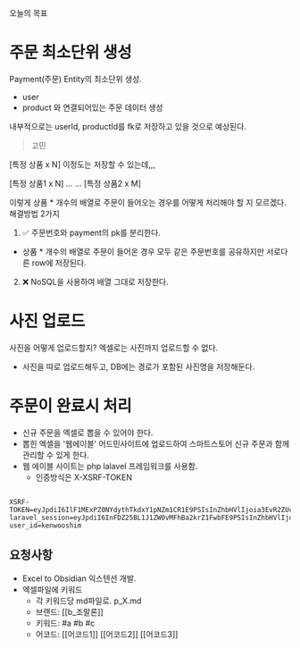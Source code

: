 오늘의 목표

# 주문 최소단위 생성
Payment(주문) Entity의 최소단위 생성.
- user
- product
와 연결되어있는 주문 데이터 생성

내부적으로는 userId, productId를 fk로 저장하고 있을 것으로 예상된다.

> 고민

[특정 상품 x N] 이정도는 저장할 수 있는데,,,


[특정 상품1 x N]
...
...
[특정 상품2 x M]

이렇게 상품 * 개수의 배열로 주문이 들어오는 경우를 어떻게 처리해야 할 지 모르겠다.
해결방법 2가지

1. ✅ 주문번호와 payment의 pk를 분리한다.
- 상품 * 개수의 배열로 주문이 들어온 경우 모두 같은 주문번호를 공유하지만 서로다른 row에 저장된다.

2. ❌ NoSQL을 사용하여 배열 그대로 저장한다.

# 사진 업로드
사진을 어떻게 업로드할지? 엑셀로는 사진까지 업로드할 수 없다.

- 사진을 따로 업로드해두고, DB에는 경로가 포함된 사진명을 저장해둔다.

# 주문이 완료시 처리

- 신규 주문을 엑셀로 뽑을 수 있어야 한다.
- 뽑힌 엑셀을 '웹에이블' 어드민사이트에 업로드하여 스마트스토어 신규 주문과 함께 관리할 수 있게 한다.
- 웹 에이블 사이트는 php lalavel 프레임워크를 사용함.
	- 인증방식은 X-XSRF-TOKEN

```shell

XSRF-TOKEN=eyJpdiI6IlF1MExPZ0NYdythTkdxY1pNZm1CR1E9PSIsInZhbHVlIjoia3EvR2ZUcHc1MnE0MzN4YS9TOWVHZkFsbEs0Q3JVWVFpRElaNStlTjJYYzdDaDl3Szd1ZHFkVDRKeDk5dXA5ZHkwRkZGQnFuUTlSWmZKR1UyVk1SYW1tcmc5b1BJUDdjZURKQk1vTXE5emJRS3NPZ2lTdGxPcndNdWdkbnNQYnIiLCJtYWMiOiJiZTk0NzczYzFlNmVhYWM5ZjcwNDc4MDA1NjYyMjYwMTZjYTE0MzAxNmQ1ODlhNGU4ZGVhOWUyYThhYWI5YjYxIiwidGFnIjoiIn0=; laravel_session=eyJpdiI6InFDZ25BL1J1ZW0vMFhBa2krZ1FwbFE9PSIsInZhbHVlIjoidSt5VGVnbEZ6bE5DcXFJd08rR0wzMTVJV1lFWTlWa1o0QjlsWkZ2UDFHY0V2ODdBbFgrdElvcElKOWZSZDBXV1YrbXN3Rm5PdVhTaG5WQURWZjgrWmw1b3RVRFRYR2NNa0l0N2dwdzdGUGZYSEFoLzhoejd6RHNwdVJ2dUtKVDMiLCJtYWMiOiIwMTk1OTk1OGJlMTU1YjNmMzQzYzY1OTA3ODI0NzM1NmNlZTA3ODI4ZmUwNWUxZmJlYmNlOGE3Y2NjZGNjZTg0IiwidGFnIjoiIn0=;
user_id=kenwooshim
```

## 요청사항

- Excel to Obsidian 익스텐션 개발.
- 엑셀파일에 키워드
	- 각 키워드당 md파일로.
	p_X.md
	- 브랜드: [[b_조말론]]
	- 키워드: #a #b #c
	- 어코드: [[어코드1]] [[어코드2]] [[어코드3]]
